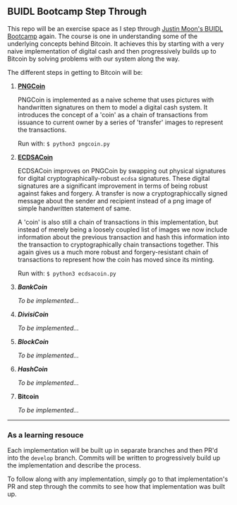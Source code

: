 ## BUIDL Bootcamp Step Through

This repo will be an exercise space as I step through [Justin Moon's BUIDL Bootcamp](https://mooniversity.io/courses/digital-cash) again. The course is one in understanding some of the underlying concepts behind Bitcoin. It achieves this by starting with a very naive implementation of digital cash and then progressively builds up to Bitcoin by solving problems with our system along the way.

The different steps in getting to Bitcoin will be:
1. [**PNGCoin**](https://github.com/vindard/python-bitcoin-buidl-bootcamp/pull/1)

    PNGCoin is implemented as a naive scheme that uses pictures with handwritten signatures on them to model a digital cash system. It introduces the concept of a 'coin' as a chain of transactions from issuance to current owner by a series of 'transfer' images to represent the transactions.

    Run with: `$ python3 pngcoin.py`

1. [**ECDSACoin**](https://github.com/vindard/python-bitcoin-buidl-bootcamp/pull/2)

    ECDSACoin improves on PNGCoin by swapping out physical signatures for digital cryptographically-robust `ecdsa` signatures. These digital signatures are a significant improvement in terms of being robust against fakes and forgery. A transfer is now a cryptographiccally signed message about the sender and recipient instead of a png image of simple handwritten statement of same.

    A 'coin' is also still a chain of transactions in this implementation, but instead of merely being a loosely coupled list of images we now include information about the previous transaction and hash this information into the transaction to cryptographically chain transactions together. This again gives us a much more robust and forgery-resistant chain of transactions to represent how the coin has moved since its minting.

    Run with: `$ python3 ecdsacoin.py`

1. ***BankCoin***

    *To be implemented...*

1. ***DivisiCoin***

    *To be implemented...*

1. ***BlockCoin***

    *To be implemented...*

1. ***HashCoin***

    *To be implemented...*

1. **Bitcoin**

    *To be implemented...*

---

### As a learning resouce

Each implementation will be built up in separate branches and then PR'd into the `develop` branch. Commits will be written to progressively build up the implementation and describe the process.

To follow along with any implementation, simply go to that implementation's PR and step through the commits to see how that implementation was built up.
